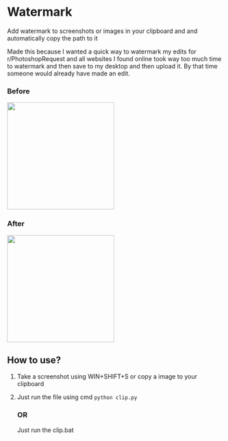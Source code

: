 # Watermark
Add watermark to screenshots or images in your clipboard and and automatically copy the path to it

Made this because I wanted a quick way to watermark my edits for r/PhotoshopRequest and 
all websites I found online took way too much time to watermark and then save to my desktop 
and then upload it. By that time someone would already have made an edit.

### Before

<img src="https://github.com/ZephyrusXI/Watermark/assets/111444272/f8672027-d0cc-4b68-b1d5-85032eb6e152" width="250">

### After

<img src="https://github.com/ZephyrusXI/Watermark/assets/111444272/99ea7526-261d-42c6-8cb6-c14ad39374d2" width="250">

## How to use?

1. Take a screenshot using WIN+SHIFT+S or copy a image to your clipboard
2. Just run the file using cmd
   ```python clip.py```
   
   ### OR
   Just run the clip.bat
